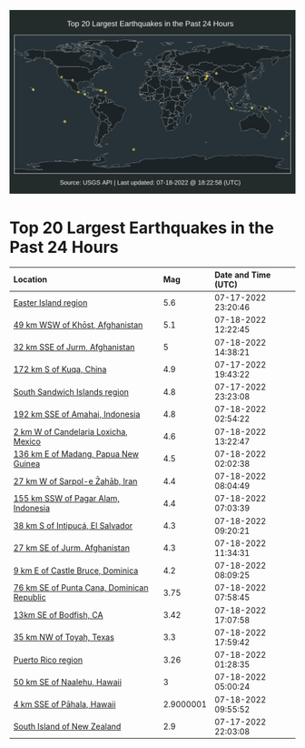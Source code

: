 ![Map](./map.png)

# Top 20 Largest Earthquakes in the Past 24 Hours

| Location | Mag | Date and Time (UTC) |
|:---|:---|:---|
| [Easter Island region](https://earthquake.usgs.gov/earthquakes/eventpage/us6000i3bs) | 5.6 | 07-17-2022 23:20:46 |
| [49 km WSW of Khōst, Afghanistan](https://earthquake.usgs.gov/earthquakes/eventpage/us6000i3el) | 5.1 | 07-18-2022 12:22:45 |
| [32 km SSE of Jurm, Afghanistan](https://earthquake.usgs.gov/earthquakes/eventpage/us6000i3f4) | 5 | 07-18-2022 14:38:21 |
| [172 km S of Kuqa, China](https://earthquake.usgs.gov/earthquakes/eventpage/us6000i3ax) | 4.9 | 07-17-2022 19:43:22 |
| [South Sandwich Islands region](https://earthquake.usgs.gov/earthquakes/eventpage/us6000i3bz) | 4.8 | 07-17-2022 23:23:08 |
| [192 km SSE of Amahai, Indonesia](https://earthquake.usgs.gov/earthquakes/eventpage/us6000i3ck) | 4.8 | 07-18-2022 02:54:22 |
| [2 km W of Candelaria Loxicha, Mexico](https://earthquake.usgs.gov/earthquakes/eventpage/us6000i3er) | 4.6 | 07-18-2022 13:22:47 |
| [136 km E of Madang, Papua New Guinea](https://earthquake.usgs.gov/earthquakes/eventpage/us6000i3cf) | 4.5 | 07-18-2022 02:02:38 |
| [27 km W of Sarpol-e Z̄ahāb, Iran](https://earthquake.usgs.gov/earthquakes/eventpage/us6000i3dq) | 4.4 | 07-18-2022 08:04:49 |
| [155 km SSW of Pagar Alam, Indonesia](https://earthquake.usgs.gov/earthquakes/eventpage/us6000i3di) | 4.4 | 07-18-2022 07:03:39 |
| [38 km S of Intipucá, El Salvador](https://earthquake.usgs.gov/earthquakes/eventpage/us6000i3dz) | 4.3 | 07-18-2022 09:20:21 |
| [27 km SE of Jurm, Afghanistan](https://earthquake.usgs.gov/earthquakes/eventpage/us6000i3ee) | 4.3 | 07-18-2022 11:34:31 |
| [9 km E of Castle Bruce, Dominica](https://earthquake.usgs.gov/earthquakes/eventpage/us6000i3dr) | 4.2 | 07-18-2022 08:09:25 |
| [76 km SE of Punta Cana, Dominican Republic](https://earthquake.usgs.gov/earthquakes/eventpage/pr2022199000) | 3.75 | 07-18-2022 07:58:45 |
| [13km SE of Bodfish, CA](https://earthquake.usgs.gov/earthquakes/eventpage/ci40065903) | 3.42 | 07-18-2022 17:07:58 |
| [35 km NW of Toyah, Texas](https://earthquake.usgs.gov/earthquakes/eventpage/tx2022nzdf) | 3.3 | 07-18-2022 17:59:42 |
| [Puerto Rico region](https://earthquake.usgs.gov/earthquakes/eventpage/pr71360048) | 3.26 | 07-18-2022 01:28:35 |
| [50 km SE of Naalehu, Hawaii](https://earthquake.usgs.gov/earthquakes/eventpage/hv73078612) | 3 | 07-18-2022 05:00:24 |
| [4 km SSE of Pāhala, Hawaii](https://earthquake.usgs.gov/earthquakes/eventpage/hv73078827) | 2.9000001 | 07-18-2022 09:55:52 |
| [South Island of New Zealand](https://earthquake.usgs.gov/earthquakes/eventpage/us6000i3bl) | 2.9 | 07-17-2022 22:03:08 |
